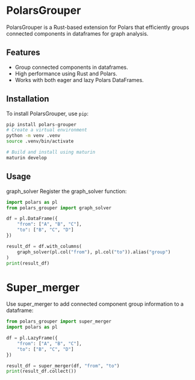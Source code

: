 # PolarsGrouper

PolarsGrouper is a Rust-based extension for Polars that efficiently groups connected components in dataframes for graph analysis.

## Features
- Group connected components in dataframes.
- High performance using Rust and Polars.
- Works with both eager and lazy Polars DataFrames.

## Installation
To install PolarsGrouper, use `pip`:

```sh
pip install polars-grouper
# Create a virtual environment
python -m venv .venv
source .venv/bin/activate

# Build and install using maturin
maturin develop
```

## Usage
graph_solver
Register the graph_solver function:

```python
import polars as pl
from polars_grouper import graph_solver

df = pl.DataFrame({
    "from": ["A", "B", "C"],
    "to": ["B", "C", "D"]
})

result_df = df.with_columns(
    graph_solver(pl.col("from"), pl.col("to")).alias("group")
)
print(result_df)

```

# Super_merger
Use super_merger to add connected component group information to a dataframe:

```python
from polars_grouper import super_merger
import polars as pl

df = pl.LazyFrame({
    "from": ["A", "B", "C"],
    "to": ["B", "C", "D"]
})

result_df = super_merger(df, "from", "to")
print(result_df.collect())
```

